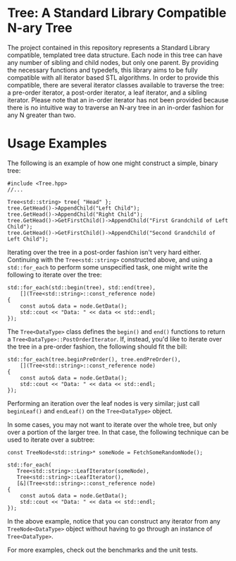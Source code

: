 # Tree: A Standard Library Compatible N-ary Tree

The project contained in this repository represents a Standard Library compatible, templated tree data structure. Each node in this tree can have any number of sibling and child nodes, but only one parent. By providing the necessary functions and typedefs, this library aims to be fully compatible with all iterator based STL algorithms. In order to provide this compatible, there are several iterator classes available to traverse the tree: a pre-order iterator, a post-order iterator, a leaf iterator, and a sibling iterator. Please note that an in-order iterator has not been provided because there is no intuitive way to traverse an N-ary tree in an in-order fashion for any N greater than two.

# Usage Examples

The following is an example of how one might construct a simple, binary tree:

```
#include <Tree.hpp>
//...

Tree<std::string> tree{ "Head" };
tree.GetHead()->AppendChild("Left Child");
tree.GetHead()->AppendChild("Right Child");
tree.GetHead()->GetFirstChild()->AppendChild("First Grandchild of Left Child");
tree.GetHead()->GetFirstChild()->AppendChild("Second Grandchild of Left Child");
```

Iterating over the tree in a post-order fashion isn't very hard either. Continuing with the `Tree<std::string>` constructed above, and using a `std::for_each` to perform some unspecified task, one might write the following to iterate over the tree:

```
std::for_each(std::begin(tree), std::end(tree),
	[](Tree<std::string>::const_reference node)
{
	const auto& data = node.GetData();
	std::cout << "Data: " << data << std::endl;
});
```

The `Tree<DataType>` class defines the `begin()` and `end()` functions to return a `Tree<DataType>::PostOrderIterator`. If, instead, you'd like to iterate over the tree in a pre-order fashion, the following should fit the bill:

```
std::for_each(tree.beginPreOrder(), tree.endPreOrder(),
	[](Tree<std::string>::const_reference node)
{
	const auto& data = node.GetData();
	std::cout << "Data: " << data << std::endl;
});
```

Performing an iteration over the leaf nodes is very similar; just call `beginLeaf()` and `endLeaf()` on the `Tree<DataType>` object.

In some cases, you may not want to iterate over the whole tree, but only over a portion of the larger tree. In that case, the following technique can be used to iterate over a subtree:

```
const TreeNode<std::string>* someNode = FetchSomeRandomNode();

std::for_each(
   Tree<std::string>::LeafIterator(someNode),
   Tree<std::string>::LeafIterator(),
   [&](Tree<std::string>::const_reference node)
{
	const auto& data = node.GetData();
	std::cout << "Data: " << data << std::endl;
});
```

In the above example, notice that you can construct any iterator from any `TreeNode<DataType>` object without having to go through an instance of `Tree<DataType>`.

For more examples, check out the benchmarks and the unit tests.
